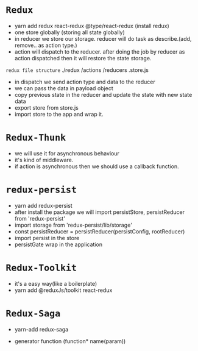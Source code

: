 # `Redux`
- yarn add redux react-redux @type/react-redux (install redux)
- one store globally (storing all state globally)
- in reducer we store our storage. reducer will do task as describe.(add, remove.. as action type.)
- action will dispatch to the reducer. after doing the job by reducer as action dispatched then it will restore the state storage.

`redux file structure`
./redux
    /actions
    /reducers
    .store.js

- in dispatch we send action type and data to the reducer
- we can pass the data in payload object
- copy previous state in the reducer and update the state with new state data
- export store from store.js
- import store to the app and wrap it.

# `Redux-Thunk`
- we will use it for asynchronous behaviour
- it's kind of middleware.
- if action is asynchronous then we should use a callback function. 

# `redux-persist`
- yarn add redux-persist
- after install the package we will import persistStore, persistReducer from 'redux-persist'
- import storage from 'redux-persist/lib/storage'
- const persistReducer = persistReducer(persistConfig, rootReducer)
- import persist in the store 
- persistGate wrap in the application

# `Redux-Toolkit`
- it's a easy way(like a boilerplate)
- yarn add @reduxJs/toolkit react-redux

# `Redux-Saga`
- yarn-add redux-saga

* generator function (function* name(param))

